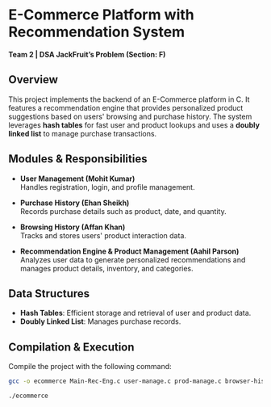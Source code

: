 # E-Commerce Platform with Recommendation System

**Team 2 | DSA JackFruit’s Problem (Section: F)**

## Overview

This project implements the backend of an E-Commerce platform in C. It features a recommendation engine that provides personalized product suggestions based on users' browsing and purchase history. The system leverages **hash tables** for fast user and product lookups and uses a **doubly linked list** to manage purchase transactions.

## Modules & Responsibilities

- **User Management (Mohit Kumar)**  
  Handles registration, login, and profile management.
  
- **Purchase History (Ehan Sheikh)**  
  Records purchase details such as product, date, and quantity.
  
- **Browsing History (Affan Khan)**  
  Tracks and stores users' product interaction data.
  
- **Recommendation Engine & Product Management (Aahil Parson)**  
  Analyzes user data to generate personalized recommendations and manages product details, inventory, and categories.

## Data Structures

- **Hash Tables**: Efficient storage and retrieval of user and product data.
- **Doubly Linked List**: Manages purchase records.

## Compilation & Execution

Compile the project with the following command:

```sh
gcc -o ecommerce Main-Rec-Eng.c user-manage.c prod-manage.c browser-history.c Purchase-History.c -lm
```
```sh
./ecommerce
```
